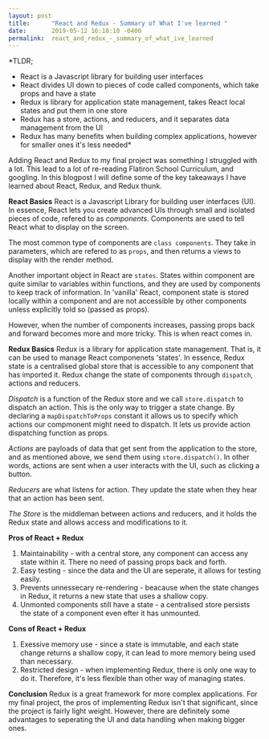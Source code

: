 ```yaml
---
layout: post
title:      "React and Redux - Summary of What I've learned "
date:       2019-05-12 16:18:10 -0400
permalink:  react_and_redux_-_summary_of_what_ive_learned
---
```


*TLDR; 
-  React is a Javascript library for building user interfaces
-  React divides UI down to pieces of code called components, which take props and have a state
-  Redux is library for application state management, takes React local states and put them in one store
-  Redux has a store, actions, and reducers, and it separates data management from the UI
-  Redux has many benefits when building complex applications, however for smaller ones it's less needed*


Adding React and Redux to my final project was something I struggled with a lot. This lead to a lot of re-reading Flatiron School Curriculum, and googling. In this blogpost I will define some of the key takeaways I have learned about React, Redux, and Redux thunk.

**React Basics**
React is a Javascript Library for building user interfaces (UI). In essence, React lets you create advanced UIs through small and isolated pieces of code, refered to as *components*. Components are used to tell React what to display on the screen.

The most common type of components are `class components`. They take in parameters, which are refered to as `props`, and then returns a views to display with the render method.

Another important object in React are `states`. States within component are quite similar to variables within functions, and they are used by components to keep track of information. In 'vanilla' React, component state is stored locally within a component and are not accessible by other components unless explicitly told so (passed as props). 

However, when the number of components increases, passing props back and forward becomes more and more tricky. This is when react comes in. 

**Redux Basics**
Redux is a library for application state management. That is, it can be used to manage React componenets 'states'. In essence, Redux state is a centralised global store that is accessible to any component that has imported it. Redux change the state of components through `dispatch`, actions and reducers. 

*Dispatch* is a function of the Redux store and we call `store.dispatch` to dispatch an action. This is the only way to trigger a state change. By declaring a `mapDispatchToProps` constant it allows us to specify which actions our compmonent might need to dispatch. It lets us provide action dispatching function as props.

*Actions* are payloads of data that get sent from the application to the store, and as mentioned above, we send them using `store.dispatch()`. In other words, actions are sent when a user interacts with the UI, such as clicking a button.

*Reducers* are what listens for action. They update the state when they hear that an action has been sent.

*The Store* is the middleman between actions and reducers, and it holds the Redux state and allows access and modifications to it. 

**Pros of React + Redux**

1. Maintainability - with a central store, any component can access any state within it. There no need of passing props back and forth.
2. Easy testing - since the data and the UI are seperate, it allows for testing easily. 
3. Prevents unnessecary re-rendering - beacause when the state changes in Redux, it returns a new state that uses a shallow copy. 
4. Unmonted components still have a state - a centralised store persists the state of a component even efter it has unmounted.

**Cons of React + Redux**
1. Exessive memory use - since a state is immutable, and each state change returns a shallow copy, it can lead to more memory being used than necessary.
2. Restricted design - when implementing Redux, there is only one way to do it. Therefore, it's less flexible than other way of managing states. 


**Conclusion**
Redux is a great framework for more complex applications. For my final project, the pros of implementing Redux isn't that significant, since the project is fairly light weight. However, there are definitely some advantages to seperating the UI and data handling when making bigger ones. 



